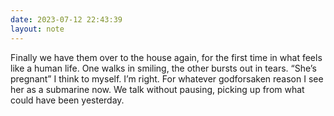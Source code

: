 ```yaml
---
date: 2023-07-12 22:43:39
layout: note
---
```

Finally we have them over to the house again, for the first time in what feels like a human life. One walks in smiling, the other bursts out in tears. “She’s pregnant” I think to myself. I’m right. For whatever godforsaken reason I see her as a submarine now. We talk without pausing, picking up from what could have been yesterday. 
